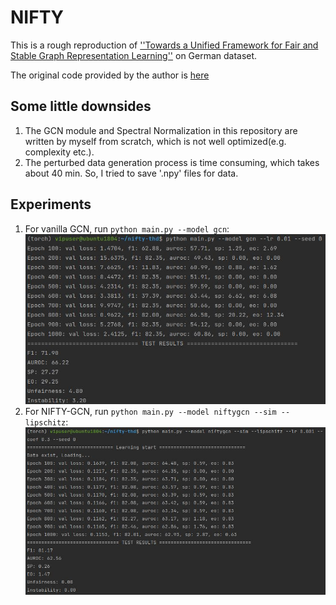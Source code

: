 # NIFTY
This is a rough reproduction of [''Towards a Unified Framework for Fair and Stable Graph Representation Learning''](https://arxiv.org/pdf/2102.13186.pdf) on German dataset.

The original code provided by the author is [here](https://github.com/chirag126/nifty)

## Some little downsides
1. The GCN module and Spectral Normalization in this repository are written by myself from scratch, which is not well optimized(e.g. complexity etc.).
2. The perturbed data generation process is time consuming, which takes about 40 min. So, I tried to save '.npy' files for data.

## Experiments
1. For vanilla GCN, run `python main.py --model gcn`:<br> ![pic1](./gcn_res.JPG)
2. For NIFTY-GCN, run `python main.py --model niftygcn --sim --lipschitz`: ![pic2](./nifty_res.JPG)
